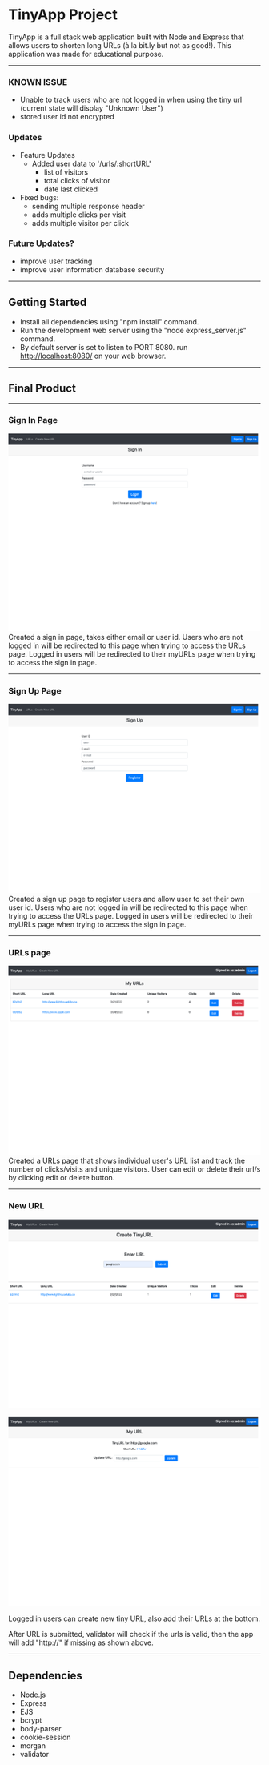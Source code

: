 # TinyApp Project
TinyApp is a full stack web application built with Node and Express that allows users to shorten long URLs (à la bit.ly but not as good!). This application was made for educational purpose.

---
### KNOWN ISSUE
* Unable to track users who are not logged in when using the tiny url (current state will display "Unknown User")
* stored user id not encrypted




### Updates
* Feature Updates
  * Added user data to '/urls/:shortURL'
    * list of visitors
    * total clicks of visitor
    * date last clicked
* Fixed bugs:
  * sending multiple response header
  * adds multiple clicks per visit
  * adds multiple visitor per click

### Future Updates?
* improve user tracking
* improve user information database security


---
## Getting Started
* Install all dependencies using "npm install" command.
* Run the development web server using the "node express_server.js" command.
* By default server is set to listen to PORT 8080. run [http://localhost:8080/](http://localhost:8080/) on your web browser.
---
## Final Product
---
### Sign In Page
!["Sign in page for TinyApp"](https://github.com/amuliawijaya23/tinyapp/blob/main/docs/tinyapp_signin.png?raw=true)
Created a sign in page, takes either email or user id. 
Users who are not logged in will be redirected to this page when trying to access the URLs page. 
Logged in users will be redirected to their myURLs page when trying to access the sign in page.

---
### Sign Up Page
!["Sign Up page for TinyApp"](https://github.com/amuliawijaya23/tinyapp/blob/main/docs/tinyapp_register.png?raw=true)
Created a sign up page to register users and allow user to set their own user id.
Users who are not logged in will be redirected to this page when trying to access the URLs page. 
Logged in users will be redirected to their myURLs page when trying to access the sign in page.

---
### URLs page
!["TinyApp URLs page"](https://github.com/amuliawijaya23/tinyapp/blob/main/docs/tinyapp_urls_new.png?raw=true)
Created a URLs page that shows individual user's URL list and track the number of clicks/visits and unique visitors. User can edit or delete their url/s by clicking edit or delete button.

---
### New URL
!["TinyApp Create New URL"](https://github.com/amuliawijaya23/tinyapp/blob/main/docs/tinyapp_validateurl1_new.png?raw=true)

!["TinyApp Create New URL validator"](https://github.com/amuliawijaya23/tinyapp/blob/main/docs/tinyapp_validateurl2.png?raw=true)

Logged in users can create new tiny URL, also add their URLs at the bottom.

After URL is submitted, validator will check if the urls is valid, then the app will add "http://" if missing as shown above.

---




## Dependencies
* Node.js
* Express
* EJS
* bcrypt
* body-parser
* cookie-session
* morgan
* validator
